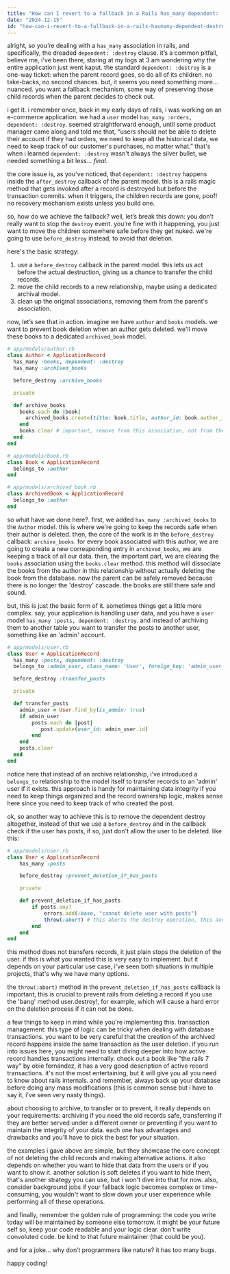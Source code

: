 ```yaml
---
title: "How can I revert to a fallback in a Rails has_many dependent: :destroy scenario?"
date: "2024-12-15"
id: "how-can-i-revert-to-a-fallback-in-a-rails-hasmany-dependent-destroy-scenario"
---
```


alright, so you’re dealing with a `has_many` association in rails, and specifically, the dreaded `dependent: :destroy` clause. it’s a common pitfall, believe me, i've been there, staring at my logs at 3 am wondering why the entire application just went kaput. the standard `dependent: :destroy` is a one-way ticket: when the parent record goes, so do all of its children. no take-backs, no second chances. but, it seems you need something more... nuanced. you want a fallback mechanism, some way of preserving those child records when the parent decides to check out.

i get it. i remember once, back in my early days of rails, i was working on an e-commerce application. we had a `user` model `has_many :orders, dependent: :destroy`. seemed straightforward enough, until some product manager came along and told me that, “users should not be able to delete their account if they had orders, we need to keep all the historical data, we need to keep track of our customer's purchases, no matter what.” that's when i learned `dependent: :destroy` wasn't always the silver bullet, we needed something a bit less... *final*.

the core issue is, as you've noticed, that `dependent: :destroy` happens inside the `after_destroy` callback of the parent model. this is a rails magic method that gets invoked after a record is destroyed but before the transaction commits. when it triggers, the children records are gone, poof! no recovery mechanism exists unless you build one.

so, how do we achieve the fallback? well, let’s break this down: you don’t really want to stop the `destroy` event. you’re fine with it happening, you just want to move the children somewhere safe before they get nuked. we're going to use `before_destroy` instead, to avoid that deletion.

here's the basic strategy:

1.  use a `before_destroy` callback in the parent model. this lets us act before the actual destruction, giving us a chance to transfer the child records.
2.  move the child records to a new relationship, maybe using a dedicated archival model.
3.  clean up the original associations, removing them from the parent's association.

now, let’s see that in action. imagine we have `author` and `books` models. we want to prevent book deletion when an author gets deleted. we'll move these books to a dedicated `archived_book` model.

```ruby
# app/models/author.rb
class Author < ApplicationRecord
  has_many :books, dependent: :destroy
  has_many :archived_books

  before_destroy :archive_books

  private

  def archive_books
    books.each do |book|
      archived_books.create(title: book.title, author_id: book.author_id, isbn: book.isbn) # all necessary attributes
    end
    books.clear # important, remove from this association, not from the database (not yet)
  end
end
```

```ruby
# app/models/book.rb
class Book < ApplicationRecord
  belongs_to :author
end
```

```ruby
# app/models/archived_book.rb
class ArchivedBook < ApplicationRecord
  belongs_to :author
end
```

so what have we done here?. first, we added `has_many :archived_books` to the `Author` model. this is where we're going to keep the records safe when their author is deleted. then, the core of the work is in the `before_destroy` callback: `archive_books`. for every book associated with this author, we are going to create a new corresponding entry in `archived_books`, we are keeping a track of all our data. then, the important part, we are clearing the `books` association using the `books.clear` method. this method will dissociate the books from the author in this relationship without actually deleting the book from the database. now the parent can be safely removed because there is no longer the 'destroy' cascade. the books are still there safe and sound.

but, this is just the basic form of it. sometimes things get a little more complex. say, your application is handling user data, and you have a `user` model `has_many :posts, dependent: :destroy`. and instead of archiving them to another table you want to transfer the posts to another user, something like an 'admin' account.

```ruby
# app/models/user.rb
class User < ApplicationRecord
  has_many :posts, dependent: :destroy
  belongs_to :admin_user, class_name: 'User', foreign_key: 'admin_user_id', optional: true

  before_destroy :transfer_posts

  private

  def transfer_posts
    admin_user = User.find_by(is_admin: true)
    if admin_user
        posts.each do |post|
           post.update(user_id: admin_user.id)
        end
    end
    posts.clear
  end
end
```

notice here that instead of an archive relationship, i've introduced a `belongs_to` relationship to the model itself to transfer records to an 'admin' user if it exists. this approach is handy for maintaining data integrity if you need to keep things organized and the record ownership logic, makes sense here since you need to keep track of who created the post.

ok, so another way to achieve this is to remove the dependent destroy altogether, instead of that we use a `before_destroy` and in the callback check if the user has posts, if so, just don't allow the user to be deleted. like this:

```ruby
# app/models/user.rb
class User < ApplicationRecord
    has_many :posts

    before_destroy :prevent_deletion_if_has_posts

    private

    def prevent_deletion_if_has_posts
        if posts.any?
            errors.add(:base, "cannot delete user with posts")
            throw(:abort) # this aborts the destroy operation, this avoids errors if user.destroy! is used
        end
    end
end
```

this method does not transfers records, it just plain stops the deletion of the user. if this is what you wanted this is very easy to implement. but it depends on your particular use case, i've seen both situations in multiple projects, that's why we have many options.

the `throw(:abort)` method in the `prevent_deletion_if_has_posts` callback is important, this is crucial to prevent rails from deleting a record if you use the 'bang' method user.destroy!, for example, which will cause a hard error on the deletion process if it can not be done.

a few things to keep in mind while you're implementing this. transaction management: this type of logic can be tricky when dealing with database transactions. you want to be very careful that the creation of the archived record happens inside the same transaction as the user deletion. if you run into issues here, you might need to start diving deeper into how active record handles transactions internally. check out a book like "the rails 7 way" by obie fernández, it has a very good description of active record transactions. it's not the most entertaining, but it will give you all you need to know about rails internals. and remember, always back up your database before doing any mass modifications (this is common sense but i have to say it, i've seen very nasty things).

about choosing to archive, to transfer or to prevent, it really depends on your requirements: archiving if you need the old records safe, transferring if they are better served under a different owner or preventing if you want to maintain the integrity of your data. each one has advantages and drawbacks and you'll have to pick the best for your situation.

the examples i gave above are simple, but they showcase the core concept of not deleting the child records and making alternative actions. it also depends on whether you want to hide that data from the users or if you want to show it. another solution is soft deletes if you want to hide them, that's another strategy you can use, but i won't dive into that for now. also, consider background jobs if your fallback logic becomes complex or time-consuming, you wouldn't want to slow down your user experience while performing all of these operations.

and finally, remember the golden rule of programming: the code you write today will be maintained by someone else tomorrow. it might be your future self so, keep your code readable and your logic clear. don't write convoluted code. be kind to that future maintainer (that could be you).

and for a joke… why don’t programmers like nature? it has too many bugs.

happy coding!
